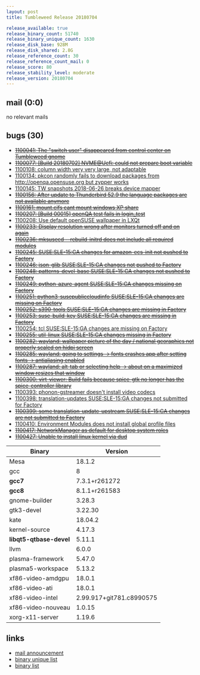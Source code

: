 ```yaml
---
layout: post
title: Tumbleweed Release 20180704

release_available: true
release_binary_count: 51740
release_binary_unique_count: 1630
release_disk_base: 928M
release_disk_shared: 2.8G
release_reference_count: 30
release_reference_count_mail: 0
release_score: 80
release_stability_level: moderate
release_version: 20180704
---
```


## mail (0:0)

no relevant mails

## bugs (30)

<!--more-->

- ~~[1100041: The "switch user" disappeared from control center on Tumbleweed gnome](https://bugzilla.opensuse.org/show_bug.cgi?id=1100041)~~
- ~~[1100077: \[Build 20180702\] NVME@Uefi: could not prepare boot variable](https://bugzilla.opensuse.org/show_bug.cgi?id=1100077)~~
- [1100108: column width very very large, not adaptable](https://bugzilla.opensuse.org/show_bug.cgi?id=1100108)
- [1100134: pkcon randomly fails to download packages from http://openqa.opensuse.org but zypper works](https://bugzilla.opensuse.org/show_bug.cgi?id=1100134)
- [1100145: TW snapshots 2018-06-26 breaks device mapper](https://bugzilla.opensuse.org/show_bug.cgi?id=1100145)
- ~~[1100156: After update to Thunderbird 52.9 the language packages are not available anymore](https://bugzilla.opensuse.org/show_bug.cgi?id=1100156)~~
- ~~[1100161: mount.cifs cant mount windows XP share](https://bugzilla.opensuse.org/show_bug.cgi?id=1100161)~~
- ~~[1100207: \[Build 00015\] openQA test fails in login_test](https://bugzilla.opensuse.org/show_bug.cgi?id=1100207)~~
- [1100208: Use default openSUSE wallpaper in LXQt](https://bugzilla.opensuse.org/show_bug.cgi?id=1100208)
- ~~[1100233: Display resolution wrong after monitors turned off and on again](https://bugzilla.opensuse.org/show_bug.cgi?id=1100233)~~
- ~~[1100236: mksusecd --rebuild-initrd does not include all required modules](https://bugzilla.opensuse.org/show_bug.cgi?id=1100236)~~
- ~~[1100245: SUSE:SLE-15:GA changes for amazon-ecs-init not pushed to Factory](https://bugzilla.opensuse.org/show_bug.cgi?id=1100245)~~
- ~~[1100246: json-glib SUSE:SLE-15:GA changes not pushed to Factory](https://bugzilla.opensuse.org/show_bug.cgi?id=1100246)~~
- ~~[1100248: patterns-devel-base SUSE:SLE-15:GA  changes not pushed to Factory](https://bugzilla.opensuse.org/show_bug.cgi?id=1100248)~~
- ~~[1100249: python-azure-agent SUSE:SLE-15:GA changes missing on Factory](https://bugzilla.opensuse.org/show_bug.cgi?id=1100249)~~
- ~~[1100251: python3-susepubliccloudinfo SUSE:SLE-15:GA changes are missing on Factory](https://bugzilla.opensuse.org/show_bug.cgi?id=1100251)~~
- ~~[1100252: s390-tools SUSE:SLE-15:GA changes are missing in Factory](https://bugzilla.opensuse.org/show_bug.cgi?id=1100252)~~
- ~~[1100253: suse-build-key SUSE:SLE-15:GA changes are missing in Factory](https://bugzilla.opensuse.org/show_bug.cgi?id=1100253)~~
- [1100254: tcl SUSE:SLE-15:GA changes are missing on Factory](https://bugzilla.opensuse.org/show_bug.cgi?id=1100254)
- ~~[1100255: util-linux SUSE:SLE-15:GA changes missing in Factory](https://bugzilla.opensuse.org/show_bug.cgi?id=1100255)~~
- ~~[1100282: wayland: wallpaper picture of the day / national georaphics not properly scaled on hidpi screen](https://bugzilla.opensuse.org/show_bug.cgi?id=1100282)~~
- ~~[1100285: wayland: going to settings -> fonts crashes app after setting fonts -> antialiasing enabled](https://bugzilla.opensuse.org/show_bug.cgi?id=1100285)~~
- ~~[1100287: wayland: alt-tab or selecting help -> about on a maximized window resizes that window](https://bugzilla.opensuse.org/show_bug.cgi?id=1100287)~~
- ~~[1100300: virt-viewer: Build fails because spice-gtk no longer has the spice-controller library](https://bugzilla.opensuse.org/show_bug.cgi?id=1100300)~~
- [1100393: phonon-gstreamer doesn't install video codecs](https://bugzilla.opensuse.org/show_bug.cgi?id=1100393)
- [1100398: translation-updates SUSE:SLE-15:GA changes not submitted for Factory](https://bugzilla.opensuse.org/show_bug.cgi?id=1100398)
- ~~[1100399: some translation-update-upstream SUSE:SLE-15:GA changes are not submitted to Factory](https://bugzilla.opensuse.org/show_bug.cgi?id=1100399)~~
- [1100410: Environment Modules does not install global profile files](https://bugzilla.opensuse.org/show_bug.cgi?id=1100410)
- ~~[1100417: NetworkManager as default for desktop system roles](https://bugzilla.opensuse.org/show_bug.cgi?id=1100417)~~
- ~~[1100427: Unable to install linux kernel via dud](https://bugzilla.opensuse.org/show_bug.cgi?id=1100427)~~

Binary | Version
--- | ---
Mesa | 18.1.2
gcc | 8
**gcc7** | 7.3.1+r261272
**gcc8** | 8.1.1+r261583
gnome-builder | 3.28.3
gtk3-devel | 3.22.30
kate | 18.04.2
kernel-source | 4.17.3
**libqt5-qtbase-devel** | 5.11.1
llvm | 6.0.0
plasma-framework | 5.47.0
plasma5-workspace | 5.13.2
xf86-video-amdgpu | 18.0.1
xf86-video-ati | 18.0.1
xf86-video-intel | 2.99.917+git781.c8990575
xf86-video-nouveau | 1.0.15
xorg-x11-server | 1.19.6

## links

- [mail announcement](https://lists.opensuse.org/opensuse-factory/2018-07/msg00047.html)
- [binary unique list](http://download.tumbleweed.boombatower.com/20180704/rpm.unique.list)
- [binary list](http://download.tumbleweed.boombatower.com/20180704/rpm.list)
